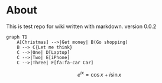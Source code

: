 # About
This is test repo for wiki written with markdown.
version 0.0.2

```mermaid
graph TD
    A[Christmas] -->|Get money| B(Go shopping)
    B --> C{Let me think}
    C -->|One| D[Laptop]
    C -->|Two| E[iPhone]
    C -->|Three| F[fa:fa-car Car]
```

$$ e^{i x} = \cos{x} + i \sin{x} $$
